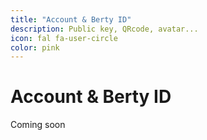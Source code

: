 ```yaml
---
title: "Account & Berty ID"
description: Public key, QRcode, avatar...
icon: fal fa-user-circle
color: pink
---
```


# Account & Berty ID

<span class="tag yellow">Coming soon</span>